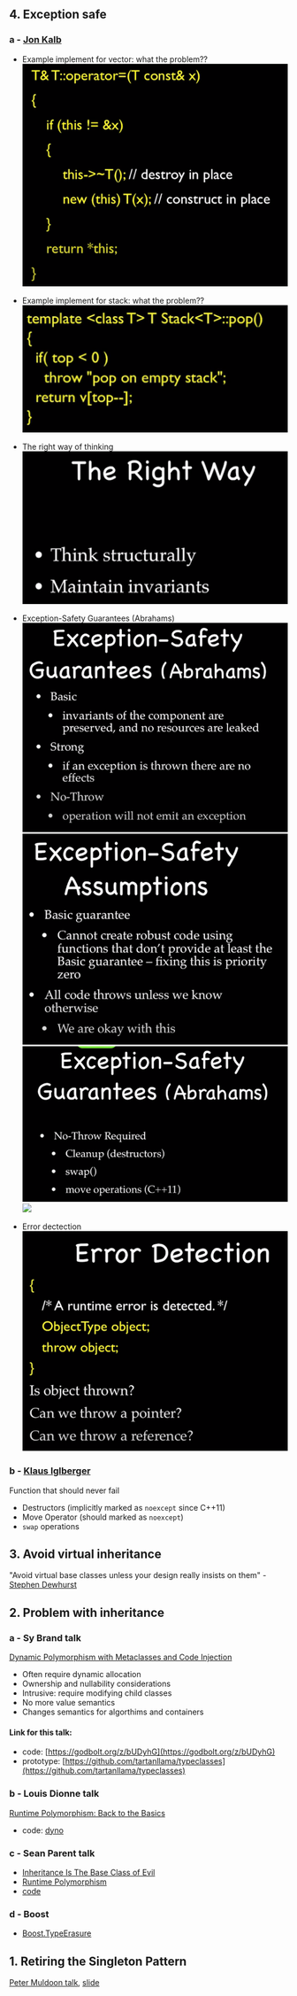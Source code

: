 ## 4. Exception safe
### a - [Jon Kalb](https://youtu.be/W7fIy_54y-w)
* Example implement for vector: what the problem??    
![](doc/1-vector_impl_alex.png)  
  
* Example implement for stack: what the problem??    
![](doc/2-stack_pop.png)
* The right way of thinking  
![](doc/3-right_way.png)
* Exception-Safety Guarantees (Abrahams)  
![](doc/4-guarantees_abrahams.png)
![](doc/5-base_guarantee.png)
![](doc/6-safety_guarantees_abrahams.png)
![](doc/6-safety_guarantees_abrahams_2.png)
* Error dectection  
![](doc/8-error_detection.png)

### b - [Klaus Iglberger](https://youtu.be/0ojB8c0xUd8)
Function that should never fail
* Destructors (implicitly marked as  `noexcept` since C++11)
* Move Operator (should marked as  `noexcept`)
* `swap` operations

## 3. Avoid virtual inheritance
"Avoid virtual base classes unless your design really insists on them" - [Stephen Dewhurst](https://youtu.be/SShSV_iV1Ko?t=3294)
## 2. Problem with inheritance
### a - Sy Brand talk  
[Dynamic Polymorphism with Metaclasses and Code Injection](https://www.youtube.com/watch?v=8c6BAQcYF_E)
* Often require dynamic allocation
* Ownership and nullability considerations
* Intrusive: require modifying child classes
* No more value semantics
* Changes semantics for algorthims and containers  
#### Link for this talk:
* code: [https://godbolt.org/z/bUDyhG](https://godbolt.org/z/bUDyhG)
* prototype: [https://github.com/tartanllama/typeclasses](https://github.com/tartanllama/typeclasses)
### b - Louis Dionne talk
[Runtime Polymorphism: Back to the Basics](https://www.youtube.com/watch?v=OtU51Ytfe04&t=4153s)
* code: [dyno](https://github.com/ldionne/dyno)
### c - Sean Parent talk
* [Inheritance Is The Base Class of Evil](https://www.youtube.com/watch?v=bIhUE5uUFOA)
* [Runtime Polymorphism](https://www.youtube.com/watch?v=QGcVXgEVMJg&list=PLKtBMOPB5ra9DeN_N6jEDg0eY07_sgTtk&index=10&t=363s)
* [code](https://github.com/pvthuyet/think-about-cpp/blob/main/ThinkAboutCpp/inheritant_is_the_base_class_of_evil.h)
### d - Boost
* [Boost.TypeErasure](https://www.boost.org/doc/libs/1_55_0/doc/html/boost_typeerasure.html#boost_typeerasure.introduction)
  
## 1. Retiring the Singleton Pattern
[Peter Muldoon talk](https://www.youtube.com/watch?v=K5c7uvWe_hw&t=2487s), [slide](https://github.com/CppCon/CppCon2020/tree/main/Presentations/retiring_the_singleton_pattern)
